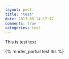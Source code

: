 ```yaml
---
layout: post
title: "test"
date: 2013-03-14 17:17
comments: true
categories: test
---
```

This is test text

{% render_partial test.lhs %}
